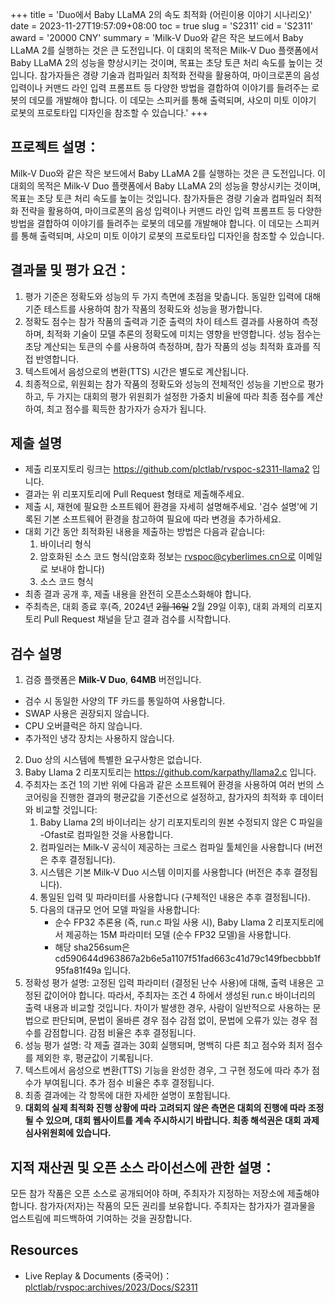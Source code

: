 +++
title = 'Duo에서 Baby LLaMA 2의 속도 최적화 (어린이용 이야기 시나리오)'
date = 2023-11-27T19:57:09+08:00
toc = true
slug = 'S2311'
cid = 'S2311'
award = '20000 CNY'
summary = 'Milk-V Duo와 같은 작은 보드에서 Baby LLaMA 2를 실행하는 것은 큰 도전입니다. 이 대회의 목적은 Milk-V Duo 플랫폼에서 Baby LLaMA 2의 성능을 향상시키는 것이며, 목표는 초당 토큰 처리 속도를 높이는 것입니다. 참가자들은 경량 기술과 컴파일러 최적화 전략을 활용하여, 마이크로폰의 음성 입력이나 커맨드 라인 입력 프롬프트 등 다양한 방법을 결합하여 이야기를 들려주는 로봇의 데모를 개발해야 합니다. 이 데모는 스피커를 통해 출력되며, 샤오미 미토 이야기 로봇의 프로토타입 디자인을 참조할 수 있습니다.'
+++

## 프로젝트 설명：

Milk-V Duo와 같은 작은 보드에서 Baby LLaMA 2를 실행하는 것은 큰 도전입니다. 이 대회의 목적은 Milk-V Duo 플랫폼에서 Baby LLaMA 2의 성능을 향상시키는 것이며, 목표는 초당 토큰 처리 속도를 높이는 것입니다. 참가자들은 경량 기술과 컴파일러 최적화 전략을 활용하여, 마이크로폰의 음성 입력이나 커맨드 라인 입력 프롬프트 등 다양한 방법을 결합하여 이야기를 들려주는 로봇의 데모를 개발해야 합니다. 이 데모는 스피커를 통해 출력되며, 샤오미 미토 이야기 로봇의 프로토타입 디자인을 참조할 수 있습니다.

## 결과물 및 평가 요건：

1. 평가 기준은 정확도와 성능의 두 가지 측면에 초점을 맞춥니다. 동일한 입력에 대해 기준 테스트를 사용하여 참가 작품의 정확도와 성능을 평가합니다.
2. 정확도 점수는 참가 작품의 출력과 기준 출력의 차이 테스트 결과를 사용하여 측정하며, 최적화 기술이 모델 추론의 정확도에 미치는 영향을 반영합니다. 성능 점수는 초당 계산되는 토큰의 수를 사용하여 측정하며, 참가 작품의 성능 최적화 효과를 직접 반영합니다.
3. 텍스트에서 음성으로의 변환(TTS) 시간은 별도로 계산됩니다.
4. 최종적으로, 위원회는 참가 작품의 정확도와 성능의 전체적인 성능을 기반으로 평가하고, 두 가지는 대회의 평가 위원회가 설정한 가중치 비율에 따라 최종 점수를 계산하여, 최고 점수를 획득한 참가자가 승자가 됩니다.

## 제출 설명

* 제출 리포지토리 링크는 https://github.com/plctlab/rvspoc-s2311-llama2 입니다.
* 결과는 위 리포지토리에 Pull Request 형태로 제출해주세요.
* 제출 시, 재현에 필요한 소프트웨어 환경을 자세히 설명해주세요. '검수 설명'에 기록된 기본 소프트웨어 환경을 참고하여 필요에 따라 변경을 추가하세요.
* 대회 기간 동안 최적화된 내용을 제출하는 방법은 다음과 같습니다:
   1. 바이너리 형식
   2. 암호화된 소스 코드 형식(암호화 정보는 rvspoc@cyberlimes.cn으로 이메일로 보내야 합니다)
   3. 소스 코드 형식
* 최종 결과 공개 후, 제출 내용을 완전히 오픈소스화해야 합니다.
* 주최측은, 대회 종료 후(즉, 2024년 ~~2월 16일~~ 2월 29일 이후), 대회 과제의 리포지토리 Pull Request 채널을 닫고 결과 검수를 시작합니다.

## 검수 설명

1.  검증 플랫폼은 **Milk-V Duo**, **64MB** 버전입니다.
   - 검수 시 동일한 사양의 TF 카드를 통일하여 사용합니다.
   - SWAP 사용은 권장되지 않습니다.
   - CPU 오버클럭은 하지 않습니다.
   - 추가적인 냉각 장치는 사용하지 않습니다.
2. Duo 상의 시스템에 특별한 요구사항은 없습니다.
3. Baby Llama 2 리포지토리는 https://github.com/karpathy/llama2.c 입니다.
4. 주최자는 조건 1의 기반 위에 다음과 같은 소프트웨어 환경을 사용하여 여러 번의 스코어링을 진행한 결과의 평균값을 기준선으로 설정하고, 참가자의 최적화 후 데이터와 비교할 것입니다:
   1. Baby Llama 2의 바이너리는 상기 리포지토리의 원본 수정되지 않은 C 파일을 -Ofast로 컴파일한 것을 사용합니다.
   2. 컴파일러는 Milk-V 공식이 제공하는 크로스 컴파일 툴체인을 사용합니다 (버전은 추후 결정됩니다).
   3. 시스템은 기본 Milk-V Duo 시스템 이미지를 사용합니다 (버전은 추후 결정됩니다).
   4. 통일된 입력 및 파라미터를 사용합니다 (구체적인 내용은 추후 결정됩니다).
   5. 다음의 대규모 언어 모델 파일을 사용합니다:
      * 순수 FP32 추론용 (즉, run.c 파일 사용 시), Baby Llama 2 리포지토리에서 제공하는 15M 파라미터 모델 (순수 FP32 모델)을 사용합니다.
      * 해당 sha256sum은 cd590644d963867a2b6e5a1107f51fad663c41d79c149fbecbbb1f95fa81f49a 입니다.
5. 정확성 평가 설명: 고정된 입력 파라미터 (결정된 난수 사용)에 대해, 출력 내용은 고정된 값이어야 합니다. 따라서, 주최자는 조건 4 하에서 생성된 run.c 바이너리의 출력 내용과 비교할 것입니다. 차이가 발생한 경우, 사람이 일반적으로 사용하는 문법으로 판단되며, 문법이 올바른 경우 점수 감점 없이, 문법에 오류가 있는 경우 점수를 감점합니다. 감점 비율은 추후 결정됩니다.
6. 성능 평가 설명: 각 제출 결과는 30회 실행되며, 명백히 다른 최고 점수와 최저 점수를 제외한 후, 평균값이 기록됩니다.
7. 텍스트에서 음성으로 변환(TTS) 기능을 완성한 경우, 그 구현 정도에 따라 추가 점수가 부여됩니다. 추가 점수 비율은 추후 결정됩니다.
8. 최종 결과에는 각 항목에 대한 자세한 설명이 포함됩니다.
9. **대회의 실제 최적화 진행 상황에 따라 고려되지 않은 측면은 대회의 진행에 따라 조정될 수 있으며, 대회 웹사이트를 계속 주시하시기 바랍니다. 최종 해석권은 대회 과제 심사위원회에 있습니다.**

## 지적 재산권 및 오픈 소스 라이선스에 관한 설명：

모든 참가 작품은 오픈 소스로 공개되어야 하며, 주최자가 지정하는 저장소에 제출해야 합니다. 참가자(저자)는 작품의 모든 권리를 보유합니다. 주최자는 참가자가 결과물을 업스트림에 피드백하여 기여하는 것을 권장합니다.

## Resources

* Live Replay & Documents (중국어)： [plctlab/rvspoc:archives/2023/Docs/S2311](https://github.com/plctlab/rvspoc/tree/main/archives/2023/Docs/S2311)

